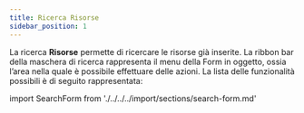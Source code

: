 ```yaml
---
title: Ricerca Risorse
sidebar_position: 1
---
```


La ricerca **Risorse** permette di ricercare le risorse già inserite.
La ribbon bar della maschera di ricerca rappresenta il menu della Form in oggetto, ossia l’area nella quale è possibile effettuare delle azioni. La lista delle funzionalità possibili è di seguito rappresentata:

import SearchForm from './../../../import/sections/search-form.md'

<SearchForm /> 
